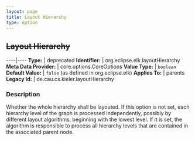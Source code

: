 ```yaml
---
layout: page
title: Layout Hierarchy
type: option
---
```

## ~~Layout Hierarchy~~

----|----
**Type:** | deprecated
**Identifier:** | org.eclipse.elk.layoutHierarchy
**Meta Data Provider:** | core.options.CoreOptions
**Value Type:** | `boolean`
**Default Value:** | `false` (as defined in org.eclipse.elk)
**Applies To:** | parents
**Legacy Id:** | de.cau.cs.kieler.layoutHierarchy


### Description
Whether the whole hierarchy shall be layouted. If this option is not set, each hierarchy level of the graph is processed independently, possibly by different layout algorithms, beginning with the lowest level. If it is set, the algorithm is responsible to process all hierarchy levels that are contained in the associated parent node.

